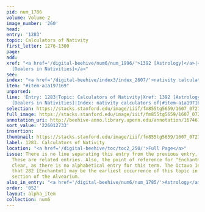 ```yaml
---
pid: num_1786
volume: Volume 2
image_number: '260'
head:
entry: '1283'
topic: Calculators of Nativity
first_letter: 1276-1300
page:
add:
xref: "<a href='/digital-beehive/num6/num_1996/'>1392 [Astrology]</a>|<a href='/digital-beehive/num7/num_2650/'>1725
  [Dealers in Nativities]</a>"
see:
index: "<a href='/digital-beehive/index3/index_2607/'>nativity calculators of</a>"
item: "#item-a1a197169"
unparsed:
line: 'Entry: 1283|Topic: Calculators of Nativity|Xref: 1392 [Astrology]|Xref: 1725
  [Dealers in Nativities]|Index: nativity calculators of|#item-a1a197169'
selection: https://stacks.stanford.edu/image/iiif/fm855tg5659/1607_0727/784,2733,2872,600/full/0/default.jpg
full_image: https://stacks.stanford.edu/image/iiif/fm855tg5659/1607_0727/full/full/0/default.jpg
annotation_uri: http://beehive-anno.library.upenn.edu/annotation/1674674880378
sort_value: '226012733'
insertion:
thumbnail: https://stacks.stanford.edu/image/iiif/fm855tg5659/1607_0727/784,2733,600,180/250,/0/default.jpg
label: 1283. Calculators of Nativity
location: "<a href='/digital-beehive/toc/toc2_250/'>Full Page</a>"
issue: There is no line separating this entry from the previous entry, 1283 [Astrology].
  These are related entries. Also, the point of reference for "Enchantment" is not
  clear, as there is no alphabetical entry for this term. The Octavo Index indicates
  that 282 [Enchantmt] may be the earliest occurrence of this topic in the Numerical
  section of the Alvearium.
also_in_entry: "<a href='/digital-beehive/num6/num_1785/'>Astrology</a>"
order: '052'
layout: alpha_item
collection: num6
---
```

